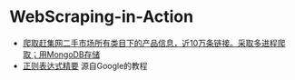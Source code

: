 # WebScraping-in-Action
* [爬取赶集网二手市场所有类目下的产品信息，近10万条链接。采取多进程爬取；用MongoDB存储](https://github.com/Zorro-Lin-7/WebScraping-in-Action/tree/master/ganjiwang)
* [正则表达式精要](https://github.com/Zorro-Lin-7/WebScraping-in-Action/blob/master/%E6%AD%A3%E5%88%99%E8%A1%A8%E8%BE%BE%E5%BC%8F.ipynb)  源自Google的教程
